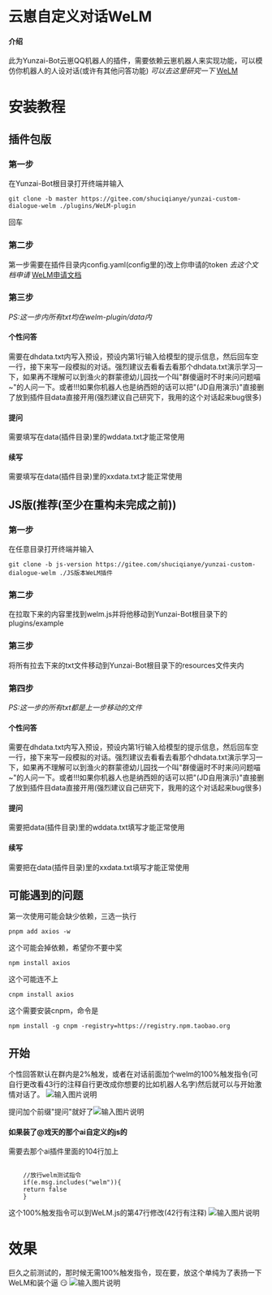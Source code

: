 # 云崽自定义对话WeLM
#### 介绍
此为Yunzai-Bot云崽QQ机器人的插件，需要依赖云崽机器人来实现功能，可以模仿你机器人的人设对话(或许有其他问答功能) _可以去这里研究一下_ [WeLM](https://welm.weixin.qq.com/docs/api/)

# 安装教程

## 插件包版
### 第一步
在Yunzai-Bot根目录打开终端并输入

```
git clone -b master https://gitee.com/shuciqianye/yunzai-custom-dialogue-welm ./plugins/WeLM-plugin
```
回车
### 第二步
第一步需要在插件目录内config.yaml(config里的)改上你申请的token _去这个文档申请_ [WeLM申请文档](https://docs.qq.com/form/page/DUW1YVVJNbHpzV2No#/fill-detail)
### 第三步
_PS:这一步内所有txt均在welm-plugin/data内_
#### 个性问答
需要在dhdata.txt内写入预设，预设内第1行输入给模型的提示信息，然后回车空一行，接下来写一段模拟的对话。强烈建议去看看去看那个dhdata.txt演示学习一下，如果再不理解可以到渔火的群蒙德幼儿园找一个叫"群傻逼时不时来问问题喵~"的人问一下。或者!!!如果你机器人也是纳西妲的话可以把"(JD自用演示)"直接删了放到插件目data直接开用(强烈建议自己研究下，我用的这个对话起来bug很多)
#### 提问
需要填写在data(插件目录)里的wddata.txt才能正常使用
#### 续写
需要填写在data(插件目录)里的xxdata.txt才能正常使用

## JS版(推荐(至少在重构未完成之前))
### 第一步
在任意目录打开终端并输入

```
git clone -b js-version https://gitee.com/shuciqianye/yunzai-custom-dialogue-welm ./JS版本WeLM插件
```
### 第二步
在拉取下来的内容里找到welm.js并将他移动到Yunzai-Bot根目录下的plugins/example
### 第三步
将所有拉去下来的txt文件移动到Yunzai-Bot根目录下的resources文件夹内
### 第四步
_PS:这一步的所有txt都是上一步移动的文件_
#### 个性问答
需要在dhdata.txt内写入预设，预设内第1行输入给模型的提示信息，然后回车空一行，接下来写一段模拟的对话。强烈建议去看看去看那个dhdata.txt演示学习一下，如果再不理解可以到渔火的群蒙德幼儿园找一个叫"群傻逼时不时来问问题喵~"的人问一下。或者!!!如果你机器人也是纳西妲的话可以把"(JD自用演示)"直接删了放到插件目data直接开用(强烈建议自己研究下，我用的这个对话起来bug很多)
#### 提问
需要把data(插件目录)里的wddata.txt填写才能正常使用
#### 续写
需要把在data(插件目录)里的xxdata.txt填写才能正常使用

## 可能遇到的问题
第一次使用可能会缺少依赖，三选一执行

```
pnpm add axios -w
```
这个可能会掉依赖，希望你不要中奖

```
npm install axios
```
这个可能连不上

```
cnpm install axios
```
这个需要安装cnpm，命令是

```
npm install -g cnpm -registry=https://registry.npm.taobao.org
```

## 开始
个性回答默认在群内是2%触发，或者在对话前面加个welm的100%触发指令(可自行更改看43行的注释自行更改成你想要的比如机器人名字)然后就可以与开始激情对话了。
![输入图片说明](resources/gexinghuida.jpg)

提问加个前缀"提问"就好了![输入图片说明](resources/tiwen.png)

#### 如果装了@戏天的那个ai自定义的js的
需要去那个ai插件里面的104行加上

```

    //放行welm测试指令
    if(e.msg.includes("welm")){
	return false
    }
```
这个100%触发指令可以到WeLM.js的第47行修改(42行有注释)
![输入图片说明](resources/100%25chufa.jpg)

# 效果
巨久之前测试的，那时候无需100%触发指令，现在要，放这个单纯为了表扬一下WeLM和装个逼 :smirk: 
![输入图片说明](resources/biaoyangwelm.png)